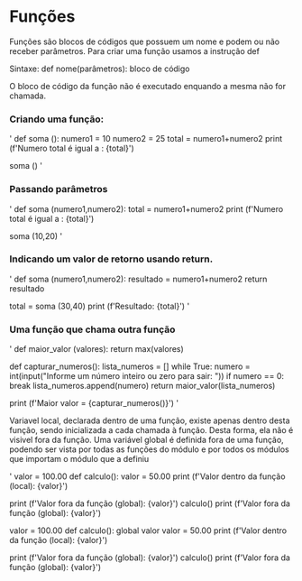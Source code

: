 # Funções

Funções são blocos de códigos que possuem um nome e podem ou não receber parâmetros.
Para criar uma função usamos a instrução def

Sintaxe:
def nome(parâmetros):
    bloco de código

O bloco de código da função não é executado enquando a mesma não for chamada.



### Criando uma função:
'
def soma ():
    numero1 = 10
    numero2 = 25
    total = numero1+numero2
    print (f'Numero total é igual a : {total}')

soma ()
'

### Passando parâmetros
'
def soma (numero1,numero2):
    total = numero1+numero2
    print (f'Numero total é igual a : {total}')

soma (10,20)
'


### Indicando um valor de retorno usando return.
'
def soma (numero1,numero2):
    resultado = numero1+numero2
    return resultado


total = soma (30,40)
print (f'Resultado: {total}')
'

### Uma função que chama outra função
'
def maior_valor (valores):
    return max(valores)

def capturar_numeros():
    lista_numeros = []
    while True:
        numero = int(input("Informe um número inteiro ou zero para sair: "))
        if numero == 0:
            break
        lista_numeros.append(numero)
    return maior_valor(lista_numeros)

print (f'Maior valor = {capturar_numeros()}')
'



Variavel local, declarada dentro de uma função, existe apenas dentro desta função, sendo inicializada a cada 
chamada à função.
Desta forma, ela não é visivel fora da função.
Uma variável global é definida fora de uma função, podendo ser vista por todas as funções do módulo
e por todos os módulos que importam o módulo que a definiu

'
valor = 100.00
def calculo():
    valor = 50.00
    print (f'Valor dentro da função (local): {valor}')

print (f'Valor fora da função (global): {valor}')
calculo()
print (f'Valor fora da função (global): {valor}')


valor = 100.00
def calculo():
    global valor
    valor = 50.00
    print (f'Valor dentro da função (local): {valor}')

print (f'Valor fora da função (global): {valor}')
calculo()
print (f'Valor fora da função (global): {valor}')
